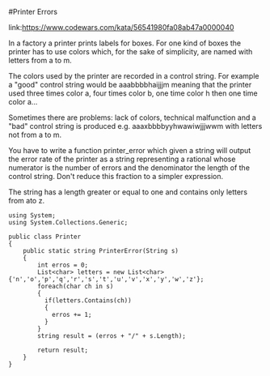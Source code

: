 #Printer Errors

link:https://www.codewars.com/kata/56541980fa08ab47a0000040

In a factory a printer prints labels for boxes. For one kind of boxes the printer has to use colors which, for the sake of simplicity, are named with letters from a to m.

The colors used by the printer are recorded in a control string. For example a "good" control string would be aaabbbbhaijjjm meaning that the printer used three times color a, four times color b, one time color h then one time color a...

Sometimes there are problems: lack of colors, technical malfunction and a "bad" control string is produced e.g. aaaxbbbbyyhwawiwjjjwwm with letters not from a to m.

You have to write a function printer_error which given a string will output the error rate of the printer as a string representing a rational whose numerator is the number of errors and the denominator the length of the control string. Don't reduce this fraction to a simpler expression.

The string has a length greater or equal to one and contains only letters from ato z.
```
using System;
using System.Collections.Generic;

public class Printer 
{
    public static string PrinterError(String s) 
    {
        int erros = 0;
        List<char> letters = new List<char> {'n','o','p','q','r','s','t','u','v','x','y','w','z'};
        foreach(char ch in s)
        {
          if(letters.Contains(ch))
          {
            erros += 1;
          }
        }
        string result = (erros + "/" + s.Length);
        
        return result;
    }
}
